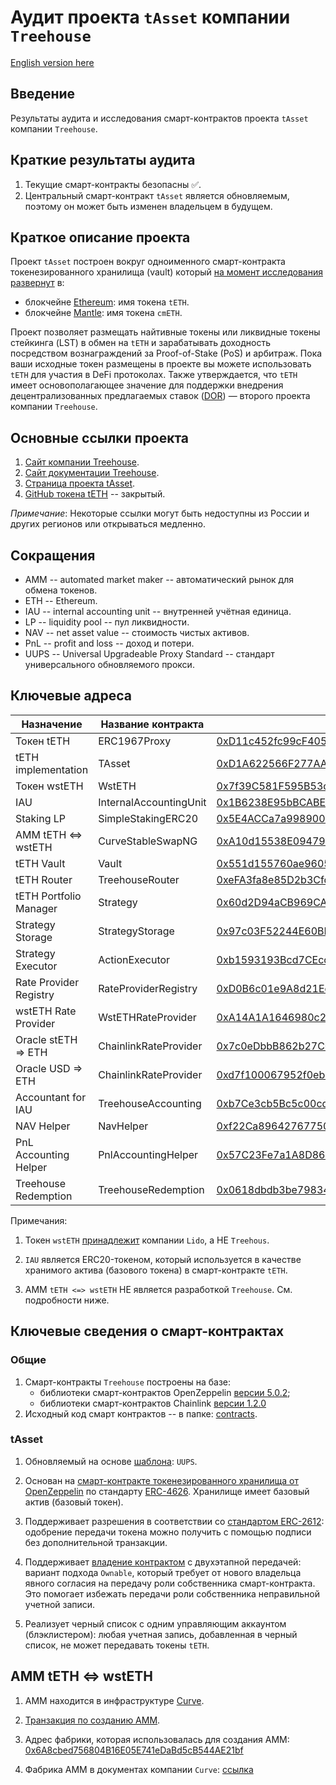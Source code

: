 # Аудит проекта `tAsset` компании `Treehouse`

[English version here](README.md)

## Введение
Результаты аудита и исследования смарт-контрактов проекта `tAsset` компании `Treehouse`.

## Краткие результаты аудита

1. Текущие смарт-контракты безопасны ✅.
2. Центральный смарт-контракт `tAsset` является обновляемым, поэтому он может быть изменен владельцем в будущем.

## Краткое описание проекта

Проект `tAsset` построен вокруг одноименного смарт-контракта токенезированного хранилища (vault) который [на момент исследования развернут](https://app.treehouse.finance/) в:
* блокчейне [Ethereum](https://ethereum.org/): имя токена `tETH`.
* блокчейне [Mantle](https://www.mantle.xyz/): имя токена `cmETH`.

Проект позволяет размещать найтивные токены или ликвидные токены стейкинга (LST) в обмен на `tETH` и зарабатывать доходность посредством вознаграждений за Proof-of-Stake (PoS) и арбитраж.
Пока ваши исходные токен размещены в проекте вы можете использовать `tETH` для участия в DeFi протоколах.
Также утверждается, что `tETH` имеет основополагающее значение для поддержки внедрения децентрализованных предлагаемых ставок ([DOR](https://www.treehouse.finance/products/dor)) — второго проекта компании `Treehouse`.

## Основные ссылки проекта

1. [Сайт компании Treehouse](https://www.treehouse.finance/).
2. [Сайт документации Treehouse](https://docs.treehouse.finance/).
3. [Страница проекта tAsset](https://www.treehouse.finance/products/tassets).
4. [GitHub токена tETH](https://github.com/0xhypn/tETH-protocol) -- закрытый.

_Примечание_: Некоторые ссылки могут быть недоступны из России и других регионов или открываться медленно.

## Сокращения
* AMM -- automated market maker -- автоматический рынок для обмена токенов.
* ETH -- Ethereum.
* IAU -- internal accounting unit -- внутренней учётная единица.
* LP -- liquidity pool -- пул ликвидности.
* NAV -- net asset value -- стоимость чистых активов.
* PnL -- profit and loss -- доход и потери.
* UUPS -- Universal Upgradeable Proxy Standard -- стандарт универсального обновляемого прокси.

## Ключевые адреса

| Назначение             | Название контракта     | Адрес                                                                                                                 | Примечания |
|------------------------|------------------------|-----------------------------------------------------------------------------------------------------------------------|------------|
| Токен tETH             | ERC1967Proxy           | [0xD11c452fc99cF405034ee446803b6F6c1F6d5ED8](https://etherscan.io/address/0xD11c452fc99cF405034ee446803b6F6c1F6d5ED8) |            |
| tETH implementation    | TAsset                 | [0xD1A622566F277AA76c3C47A30469432AAec95E38](https://etherscan.io/address/0xd1a622566f277aa76c3c47a30469432aaec95e38) |            |
| Токен wstETH           | WstETH                 | [0x7f39C581F595B53c5cb19bD0b3f8dA6c935E2Ca0](https://etherscan.io/address/0x7f39c581f595b53c5cb19bd0b3f8da6c935e2ca0) | 1          |
| IAU                    | InternalAccountingUnit | [0x1B6238E95bBCABEE58997c99BaDD4154ad68BA92](https://etherscan.io/address/0x1B6238E95bBCABEE58997c99BaDD4154ad68BA92) | 2          |
| Staking LP             | SimpleStakingERC20     | [0x5E4ACCa7a9989007cD74aE4ed1b096c000779DCC](https://etherscan.io/address/0x5E4ACCa7a9989007cD74aE4ed1b096c000779DCC) |            |
| AMM tETH <=> wstETH    | CurveStableSwapNG      | [0xA10d15538E09479186b4D3278BA5c979110dDdB1](https://etherscan.io/token/0xa10d15538e09479186b4d3278ba5c979110dddb1)   | 3          |
| tETH Vault             | Vault                  | [0x551d155760ae96050439AD24Ae98A96c765d761B](https://etherscan.io/address/0x551d155760ae96050439AD24Ae98A96c765d761B) |            |
| tETH Router            | TreehouseRouter        | [0xeFA3fa8e85D2b3CfdB250CdeA156c2c6C90628F5](https://etherscan.io/address/0xeFA3fa8e85D2b3CfdB250CdeA156c2c6C90628F5) |            | 
| tETH Portfolio Manager | Strategy               | [0x60d2D94aCB969CA54e781007eE89F04c1A2e5943](https://etherscan.io/address/0x60d2D94aCB969CA54e781007eE89F04c1A2e5943) |            |
| Strategy Storage       | StrategyStorage        | [0x97c03F52244E60BB18511Cbf03f890D5886f1F47](https://etherscan.io/address/0x97c03F52244E60BB18511Cbf03f890D5886f1F47) |            |
| Strategy Executor      | ActionExecutor         | [0xb1593193Bcd7CEcc3d19597658003d735D1e9E94](https://etherscan.io/address/0xb1593193Bcd7CEcc3d19597658003d735D1e9E94) |            |
| Rate Provider Registry | RateProviderRegistry   | [0xD0B6c01e9A8d21Ed05726f9020B577a614BeDCe7](https://etherscan.io/address/0xD0B6c01e9A8d21Ed05726f9020B577a614BeDCe7) |            |
| wstETH Rate Provider   | WstETHRateProvider     | [0xA14A1A1646980c2B78Eddd51B66EC220AEfE6109](https://etherscan.io/address/0xA14A1A1646980c2B78Eddd51B66EC220AEfE6109) |            |
| Oracle stETH => ETH    | ChainlinkRateProvider  | [0x7c0eDbbB862b27C04689202ef6B3B2fd6B8852c0](https://etherscan.io/address/0x7c0eDbbB862b27C04689202ef6B3B2fd6B8852c0) |            |
| Oracle USD => ETH      | ChainlinkRateProvider  | [0xd7f100067952f0ebCF70461Bc09aa1cA973E79de](https://etherscan.io/address/0xd7f100067952f0ebCF70461Bc09aa1cA973E79de) |            |
| Accountant for IAU     | TreehouseAccounting    | [0xb7Ce3cb5Bc5c00cd2f9B39d9b0580f5355535709](https://etherscan.io/address/0xb7Ce3cb5Bc5c00cd2f9B39d9b0580f5355535709) |            |
| NAV Helper             | NavHelper              | [0xf22Ca896427677507a9EF99D30B261659775ff56](https://etherscan.io/address/0xf22Ca896427677507a9EF99D30B261659775ff56) |            |
| PnL Accounting Helper  | PnlAccountingHelper    | [0x57C23Fe7a1A8D86F1128196C7c22F8711E81437e](https://etherscan.io/address/0x57C23Fe7a1A8D86F1128196C7c22F8711E81437e) |            |
| Treehouse Redemption   | TreehouseRedemption    | [0x0618dbdb3be798346e6d9c08c3c84658f94ad09f](https://etherscan.io/address/0x0618dbdb3be798346e6d9c08c3c84658f94ad09f) |            |

Примечания:

1. Токен `wstETH` [принадлежит](https://docs.lido.fi/deployed-contracts/#core-protocol) компании `Lido`, а НЕ `Treehous`.

2. `IAU` является ERC20-токеном, который используется в качестве хранимого актива (базового токена) в смарт-контракте `tETH`.

3.  AMM `tETH <=> wstETH` НЕ является разработкой `Treehouse`. См. подробности ниже.

## Ключевые сведения о смарт-контрактах

### Общие

1. Смарт-контракты `Treehouse` построены на базе:
   * библиотеки смарт-контрактов OpenZeppelin [версии 5.0.2](https://docs.openzeppelin.com/contracts/5.x/);
   * библиотеки смарт-контрактов Chainlink [версии 1.2.0](https://github.com/smartcontractkit/chainlink/releases/tag/contracts-v1.2.0)
2. Исходный код смарт контрактов -- в папке: [contracts](contracts).

### tAsset

1. Обновляемый на основе [шаблона](https://docs.openzeppelin.com/upgrades-plugins/#proxy-patterns): `UUPS`.

2. Основан на [смарт-контракте токенезированного хранилища от OpenZeppelin](https://docs.openzeppelin.com/contracts/5.x/erc4626) по стандарту [ERC-4626](https://eips.ethereum.org/EIPS/eip-4626). Хранилище имеет базовый актив (базовый токен).

3. Поддерживает разрешения в соответствии со [стандартом ERC-2612](https://eips.ethereum.org/EIPS/eip-2612): одобрение передачи токена можно получить с помощью подписи без дополнительной транзакции.

4. Поддерживает [владение контрактом](https://docs.openzeppelin.com/contracts/5.x/access-control#ownership-and-ownable) с двухэтапной передачей: вариант подхода `Ownable`, который требует от нового владельца явного согласия на передачу роли собственника смарт-контракта. Это помогает избежать передачи роли собственника неправильной учетной записи.

5. Реализует черный список с одним управляющим аккаунтом (блэклистером): любая учетная запись, добавленная в черный список, не может передавать токены `tETH`.

## AMM tETH <=> wstETH

1. AMM находится в инфраструктуре [Curve](https://curve.fi/).

2. [Транзакция по созданию AMM](https://etherscan.io/tx/0xa3081cb2ccc2126d97b99cc300e356391752b312d0889ec08cd66bf1402a6e9b).

3. Адрес фабрики, которая использовалась для создания AMM: [0x6A8cbed756804B16E05E741eDaBd5cB544AE21bf](https://etherscan.io/address/0x6A8cbed756804B16E05E741eDaBd5cB544AE21bf)

4. Фабрика AMM в документах компании `Curve`: [ссылка](https://docs.curve.fi/references/deployed-contracts/#stableswap-ng)
